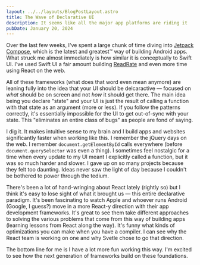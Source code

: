 ```yaml
---
layout: ../../layouts/BlogPostLayout.astro
title: The Wave of Declarative UI
description: It seems like all the major app platforms are riding it
pubDate: January 20, 2024
---
```


Over the last few weeks, I've spent a large chunk of time diving into [Jetpack Compose](https://developer.android.com/jetpack/compose), which is the latest and greatest™ way of building Android apps. What struck me almost immediately is how similar it is conceptually to Swift UI. I've used Swift UI a fair amount building [ReadRate](https://www.readrate.app) and even more time using React on the web.

All of these frameworks (what does that word even mean anymore) are leaning fully into the idea that your UI should be delcaractive — focused on _what_ should be on screen and not _how_ it should get there. The main idea being you declare "state" and your UI is just the result of calling a function with that state as an argument (more or less). If you follow the patterns correctly, it's essentially impossible for the UI to get out-of-sync with your state. This "eliminates an entire class of bugs" as people are fond of saying.

I dig it. It makes intuitive sense to my brain and I build apps and websites significantly faster when working like this. I remember the jQuery days on the web. I remember `document.getElementById` calls everywhere (before `document.querySelector` was even a thing). I sometimes feel nostalgic for a time when every update to my UI meant I explicitly called a function, but it was so much harder and slower. I gave up on so many projects because they felt too daunting. Ideas never saw the light of day because I couldn't be bothered to power through the tedium.

There's been a lot of hand-wringing about React lately (rightly so) but I think it's easy to lose sight of what it brought us — this entire declarative paradigm. It's been fascinating to watch Apple and whoever runs Android (Google, I guess?) move in a more React-y direction with their app development frameworks. It's great to see them take different approaches to solving the various problems that come from this way of building apps (learning lessons from React along the way). It's funny what kinds of optimizations you can make when you have a compiler. I can see why the React team is working on one and why Svetle chose to go that direction.

The bottom line for me is I have a lot more fun working this way. I'm excited to see how the next generation of frameworks build on these foundations.
